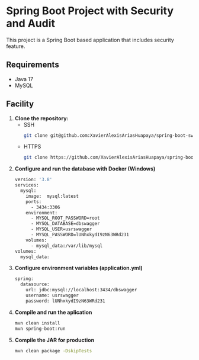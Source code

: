 # Spring Boot Project with Security and Audit

This project is a Spring Boot based application that includes security feature.

## Requirements

- Java 17
- MySQL

## Facility

1. **Clone the repository:**
   - SSH
      ```bash
      git clone git@github.com:XavierAlexisAriasHuapaya/spring-boot-swagger.git
   - HTTPS
      ```bash
      git clone https://github.com/XavierAlexisAriasHuapaya/spring-boot-swagger.git
2. **Configure and run the database with Docker (Windows)**
    ```bash
    version: '3.8'
    services:
      mysql:
        image:  mysql:latest
        ports:
          - 3434:3306
        environment:
          - MYSQL_ROOT_PASSWORD=root
          - MYSQL_DATABASE=dbswagger
          - MYSQL_USER=usrswagger
          - MYSQL_PASSWORD=lUNhxkydI9zN63WRd231
        volumes:
          - mysql_data:/var/lib/mysql
    volumes:
      mysql_data:

3. **Configure environment variables (application.yml)**
   ```bash
   spring:
     datasource:
       url: jdbc:mysql://localhost:3434/dbswagger
       username: usrswagger
       password: lUNhxkydI9zN63WRd231
4. **Compile and run the aplication**
   ```bash
   mvn clean install
   mvn spring-boot:run
5. **Compile the JAR for production**
   ```bash
   mvn clean package -DskipTests